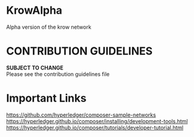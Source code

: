 # KrowAlpha
Alpha version of the krow network
# CONTRIBUTION GUIDELINES
**SUBJECT TO CHANGE**<br />
Please see the contribution guidelines file
# Important Links
https://github.com/hyperledger/composer-sample-networks<br />
https://hyperledger.github.io/composer/installing/development-tools.html
https://hyperledger.github.io/composer/tutorials/developer-tutorial.html
